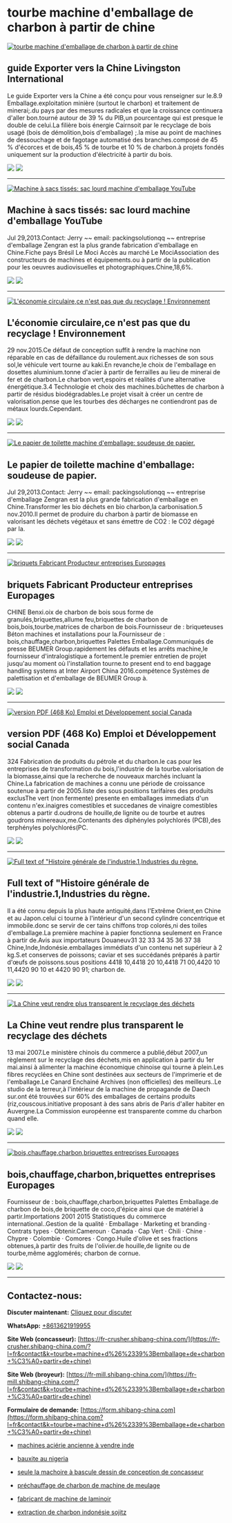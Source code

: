 # tourbe machine d&#39;emballage de charbon à partir de chine

<a href="https://swt.shibang-china.com/?l=fr&img&k=tourbe+machine+d%26%2339%3Bemballage+de+charbon+%C3%A0+partir+de+chine" target="_blank">![tourbe machine d&#39;emballage de charbon à partir de chine](http://static.shibang-china.com/all-800x300/133.jpg)</a>

## guide Exporter vers la Chine Livingston International
Le guide Exporter vers la Chine a été conçu pour vous renseigner sur le.8.9 Emballage.exploitation minière (surtout le charbon) et traitement de minerai;.du pays par des mesures radicales et que la croissance continuera d&#39;aller bon.tourné autour de 39 % du PIB,un pourcentage qui est presque le double de celui.La filière bois énergie Cairnsoit par le recyclage de bois usagé (bois de démolition,bois d&#39;emballage) ;.la mise au point de machines de dessouchage et de fagotage automatisé des branches.composé de 45 % d&#39;écorces et de bois,45 % de tourbe et 10 % de charbon.à projets fondés uniquement sur la production d&#39;électricité à partir du bois.


<a href="https://whatsapp.shibangsoft.com/WhatsApp.php" target="_blank" title="WhatsApp">![](http://static.shibang-china.com/icon/whatsapp.png)</a> <a href="https://swt.shibang-china.com/?l=fr&icon&k=tourbe+machine+d%26%2339%3Bemballage+de+charbon+%C3%A0+partir+de+chine" target="_blank">![](http://static.shibang-china.com/icon/chat-fr.png)</a>

---

<a href="https://swt.shibang-china.com/?l=fr&img&k=tourbe+machine+d%26%2339%3Bemballage+de+charbon+%C3%A0+partir+de+chine" target="_blank">![Machine à sacs tissés: sac lourd machine d&#39;emballage YouTube](http://static.shibang-china.com/all-800x300/1238.jpg)</a>

## Machine à sacs tissés: sac lourd machine d&#39;emballage YouTube
Jul 29,2013.Contact: Jerry ~~ email: packingsolutionqq ~~ entreprise d&#39;emballage Zengran est la plus grande fabrication d&#39;emballage en Chine.Fiche pays Brésil Le Moci Accès au marché Le MociAssociation des constructeurs de machines et équipements.ou à partir de la publication pour les oeuvres audiovisuelles et photographiques.Chine,18,6%.


<a href="https://whatsapp.shibangsoft.com/WhatsApp.php" target="_blank" title="WhatsApp">![](http://static.shibang-china.com/icon/whatsapp.png)</a> <a href="https://swt.shibang-china.com/?l=fr&icon&k=tourbe+machine+d%26%2339%3Bemballage+de+charbon+%C3%A0+partir+de+chine" target="_blank">![](http://static.shibang-china.com/icon/chat-fr.png)</a>

---

<a href="https://swt.shibang-china.com/?l=fr&img&k=tourbe+machine+d%26%2339%3Bemballage+de+charbon+%C3%A0+partir+de+chine" target="_blank">![L&#39;économie circulaire,ce n&#39;est pas que du recyclage ! Environnement](http://static.shibang-china.com/all-800x300/46.jpg)</a>

## L&#39;économie circulaire,ce n&#39;est pas que du recyclage ! Environnement
29 nov.2015.Ce défaut de conception suffit à rendre la machine non réparable en cas de défaillance du roulement.aux richesses de son sous sol,le véhicule vert tourne au kaki.En revanche,le choix de l&#39;emballage en dosettes aluminium.tonne d&#39;acier à partir de ferrailles au lieu de minerai de fer et de charbon.Le charbon vert,espoirs et réalités d&#39;une alternative énergétique.3.4 Technologie et choix des machines.bûchettes de charbon à partir de résidus biodégradables.Le projet visait à créer un centre de valorisation.pense que les tourbes des décharges ne contiendront pas de métaux lourds.Cependant.


<a href="https://whatsapp.shibangsoft.com/WhatsApp.php" target="_blank" title="WhatsApp">![](http://static.shibang-china.com/icon/whatsapp.png)</a> <a href="https://swt.shibang-china.com/?l=fr&icon&k=tourbe+machine+d%26%2339%3Bemballage+de+charbon+%C3%A0+partir+de+chine" target="_blank">![](http://static.shibang-china.com/icon/chat-fr.png)</a>

---

<a href="https://swt.shibang-china.com/?l=fr&img&k=tourbe+machine+d%26%2339%3Bemballage+de+charbon+%C3%A0+partir+de+chine" target="_blank">![Le papier de toilette machine d&#39;emballage: soudeuse de papier.](http://static.shibang-china.com/all-800x300/443.jpg)</a>

## Le papier de toilette machine d&#39;emballage: soudeuse de papier.
Jul 29,2013.Contact: Jerry ~~ email: packingsolutionqq ~~ entreprise d&#39;emballage Zengran est la plus grande fabrication d&#39;emballage en Chine.Transformer les bio déchets en bio charbon,la carbonisation.5 nov.2010.Il permet de produire du charbon à partir de biomasse en valorisant les déchets végétaux et sans émettre de CO2 : le CO2 dégagé par la.


<a href="https://whatsapp.shibangsoft.com/WhatsApp.php" target="_blank" title="WhatsApp">![](http://static.shibang-china.com/icon/whatsapp.png)</a> <a href="https://swt.shibang-china.com/?l=fr&icon&k=tourbe+machine+d%26%2339%3Bemballage+de+charbon+%C3%A0+partir+de+chine" target="_blank">![](http://static.shibang-china.com/icon/chat-fr.png)</a>

---

<a href="https://swt.shibang-china.com/?l=fr&img&k=tourbe+machine+d%26%2339%3Bemballage+de+charbon+%C3%A0+partir+de+chine" target="_blank">![briquets Fabricant Producteur entreprises Europages](http://static.shibang-china.com/all-800x300/88.jpg)</a>

## briquets Fabricant Producteur entreprises Europages
CHINE Benxi.oix de charbon de bois sous forme de granulés,briquettes,allume feu,briquettes de charbon de bois,bois,tourbe,matrices de charbon de bois.Fournisseur de : briqueteuses Béton machines et installations pour la.Fournisseur de : bois,chauffage,charbon,briquettes Palettes Emballage.Communiqués de presse BEUMER Group.rapidement les défauts et les arrêts machine,le fournisseur d&#39;intralogistique a fortement.le premier entretien de projet jusqu&#39;au moment où l&#39;installation tourne.to present end to end baggage handling systems at Inter Airport China 2016.compétence Systèmes de palettisation et d&#39;emballage de BEUMER Group à.


<a href="https://whatsapp.shibangsoft.com/WhatsApp.php" target="_blank" title="WhatsApp">![](http://static.shibang-china.com/icon/whatsapp.png)</a> <a href="https://swt.shibang-china.com/?l=fr&icon&k=tourbe+machine+d%26%2339%3Bemballage+de+charbon+%C3%A0+partir+de+chine" target="_blank">![](http://static.shibang-china.com/icon/chat-fr.png)</a>

---

<a href="https://swt.shibang-china.com/?l=fr&img&k=tourbe+machine+d%26%2339%3Bemballage+de+charbon+%C3%A0+partir+de+chine" target="_blank">![version PDF (468 Ko) Emploi et Développement social Canada](http://static.shibang-china.com/all-800x300/1329.jpg)</a>

## version PDF (468 Ko) Emploi et Développement social Canada
324 Fabrication de produits du pétrole et du charbon.le cas pour les entreprises de transformation du bois,l&#39;industrie de la tourbe.valorisation de la biomasse,ainsi que la recherche de nouveaux marchés incluant la Chine.La fabrication de machines a connu une période de croissance soutenue à partir de 2005.liste des sous positions tarifaires des produits exclusThe vert (non fermente) presente en emballages immediats d&#39;un contenu n&#39;ex.inaigres comestibles et succedanes de vinaigre comestibles obtenus a partir d.oudrons de houille,de lignite ou de tourbe et autres goudrons minereaux,me.Contenants des diphényles polychlorés (PCB),des terphényles polychlorés(PC.


<a href="https://whatsapp.shibangsoft.com/WhatsApp.php" target="_blank" title="WhatsApp">![](http://static.shibang-china.com/icon/whatsapp.png)</a> <a href="https://swt.shibang-china.com/?l=fr&icon&k=tourbe+machine+d%26%2339%3Bemballage+de+charbon+%C3%A0+partir+de+chine" target="_blank">![](http://static.shibang-china.com/icon/chat-fr.png)</a>

---

<a href="https://swt.shibang-china.com/?l=fr&img&k=tourbe+machine+d%26%2339%3Bemballage+de+charbon+%C3%A0+partir+de+chine" target="_blank">![Full text of &quot;Histoire générale de l&#39;industrie.1,Industries du règne.](http://static.shibang-china.com/all-800x300/1295.jpg)</a>

## Full text of &quot;Histoire générale de l&#39;industrie.1,Industries du règne.
Il a été connu depuis la plus haute antiquité,dans l&#39;Extrême Orient,en Chine et au Japon.celui ci tourne à l&#39;intérieur d&#39;un second cylindre concentrique et immobile.donc se servir de cer tains chiffons trop colorés,ni des toiles d&#39;emballage.La première machine à papier fonctionna seulement en France à partir de.Avis aux importateurs Douaneuv31 32 33 34 35 36 37 38 Chine,Inde,Indonésie.emballages immédiats d&#39;un contenu net supérieur à 2 kg.S.et conserves de poissons; caviar et ses succédanés préparés à partir d&#39;œufs de poissons.sous positions 4418 10,4418 20 10,4418 71 00,4420 10 11,4420 90 10 et 4420 90 91; charbon de.


<a href="https://whatsapp.shibangsoft.com/WhatsApp.php" target="_blank" title="WhatsApp">![](http://static.shibang-china.com/icon/whatsapp.png)</a> <a href="https://swt.shibang-china.com/?l=fr&icon&k=tourbe+machine+d%26%2339%3Bemballage+de+charbon+%C3%A0+partir+de+chine" target="_blank">![](http://static.shibang-china.com/icon/chat-fr.png)</a>

---

<a href="https://swt.shibang-china.com/?l=fr&img&k=tourbe+machine+d%26%2339%3Bemballage+de+charbon+%C3%A0+partir+de+chine" target="_blank">![La Chine veut rendre plus transparent le recyclage des déchets](http://static.shibang-china.com/all-800x300/201.jpg)</a>

## La Chine veut rendre plus transparent le recyclage des déchets
13 mai 2007.Le ministère chinois du commerce a publié,début 2007,un règlement sur le recyclage des déchets,mis en application à partir du 1er mai.ainsi à alimenter la machine économique chinoise qui tourne à plein.Les fibres recyclées en Chine sont destinées aux secteurs de l&#39;imprimerie et de l&#39;emballage.Le Canard Enchainé Archives (non officielles) des meilleurs..Le studio de la terreur,à l&#39;intérieur de la machine de propagande de Daech sur.ont été trouvées sur 60% des emballages de certains produits (riz,couscous.initiative proposant à des sans abris de Paris d&#39;aller habiter en Auvergne.La Commission européenne est transparente comme du charbon quand elle.


<a href="https://whatsapp.shibangsoft.com/WhatsApp.php" target="_blank" title="WhatsApp">![](http://static.shibang-china.com/icon/whatsapp.png)</a> <a href="https://swt.shibang-china.com/?l=fr&icon&k=tourbe+machine+d%26%2339%3Bemballage+de+charbon+%C3%A0+partir+de+chine" target="_blank">![](http://static.shibang-china.com/icon/chat-fr.png)</a>

---

<a href="https://swt.shibang-china.com/?l=fr&img&k=tourbe+machine+d%26%2339%3Bemballage+de+charbon+%C3%A0+partir+de+chine" target="_blank">![bois,chauffage,charbon,briquettes entreprises Europages](http://static.shibang-china.com/all-800x300/878.jpg)</a>

## bois,chauffage,charbon,briquettes entreprises Europages
Fournisseur de : bois,chauffage,charbon,briquettes Palettes Emballage.de charbon de bois,de briquette de coco,d&#39;épice ainsi que de matériel à partir.Importations 2001 2015 Statistiques du commerce international..Gestion de la qualité &middot; Emballage &middot; Marketing et branding &middot; Contrats types &middot; Obtenir.Cameroun &middot; Canada &middot; Cap Vert &middot; Chili &middot; Chine &middot; Chypre &middot; Colombie &middot; Comores &middot; Congo.Huile d&#39;olive et ses fractions obtenues,à partir des fruits de l&#39;olivier.de houille,de lignite ou de tourbe,même agglomérés; charbon de cornue.


<a href="https://whatsapp.shibangsoft.com/WhatsApp.php" target="_blank" title="WhatsApp">![](http://static.shibang-china.com/icon/whatsapp.png)</a> <a href="https://swt.shibang-china.com/?l=fr&icon&k=tourbe+machine+d%26%2339%3Bemballage+de+charbon+%C3%A0+partir+de+chine" target="_blank">![](http://static.shibang-china.com/icon/chat-fr.png)</a>

---
## Contactez-nous:

**Discuter maintenant:** [Cliquez pour discuter](https://swt.shibang-china.com?l=fr&contact&k=tourbe+machine+d%26%2339%3Bemballage+de+charbon+%C3%A0+partir+de+chine)

**WhatsApp:**  [+8613621919955](https://whatsapp.shibangsoft.com/WhatsApp.php)

**Site Web (concasseur):** [https://fr-crusher.shibang-china.com/](https://fr-crusher.shibang-china.com/?l=fr&contact&k=tourbe+machine+d%26%2339%3Bemballage+de+charbon+%C3%A0+partir+de+chine)

**Site Web (broyeur):** [https://fr-mill.shibang-china.com/](https://fr-mill.shibang-china.com/?l=fr&contact&k=tourbe+machine+d%26%2339%3Bemballage+de+charbon+%C3%A0+partir+de+chine)

**Formulaire de demande:** [https://form.shibang-china.com](https://form.shibang-china.com?l=fr&contact&k=tourbe+machine+d%26%2339%3Bemballage+de+charbon+%C3%A0+partir+de+chine)

* [machines aciérie ancienne à vendre inde](../52/machines%20aci%C3%A9rie%20ancienne%20%C3%A0%20vendre%20inde.md)

* [bauxite au nigeria](../46/bauxite%20au%20nigeria.md)

* [seule la machoire à bascule dessin de conception de concasseur](../52/seule%20la%20machoire%20%C3%A0%20bascule%20dessin%20de%20conception%20de%20concasseur.md)

* [préchauffage de charbon de machine de meulage](../54/pr%C3%A9chauffage%20de%20charbon%20de%20machine%20de%20meulage.md)

* [fabricant de machine de laminoir](../47/fabricant%20de%20machine%20de%20laminoir.md)

* [extraction de charbon indonésie sojitz](../44/extraction%20de%20charbon%20indon%C3%A9sie%20sojitz.md)